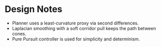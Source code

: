 # Design Notes

- Planner uses a least-curvature proxy via second differences.
- Laplacian smoothing with a soft corridor pull keeps the path between cones.
- Pure Pursuit controller is used for simplicity and determinism.
